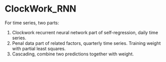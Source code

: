# ClockWork_RNN
For time series, two parts:
1. Clockwork recurrent neural network part of self-regression, daily time series.
2. Penal data part of related factors, quarterly time series. Training weight with partial least squares.
3. Cascading, combine two predictions together with weight.
